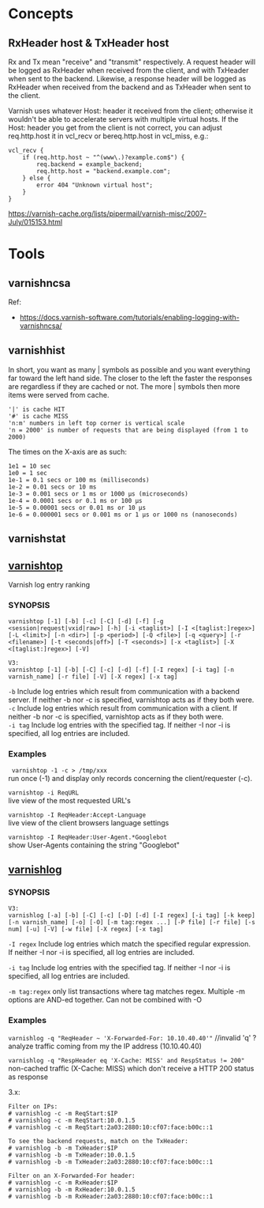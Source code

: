 

# Concepts
## RxHeader host & TxHeader host
Rx and Tx mean "receive" and "transmit" respectively.  A request header
will be logged as RxHeader when received from the client, and with
TxHeader when sent to the backend.  Likewise, a response header will be
logged as RxHeader when received from the backend and as TxHeader when
sent to the client.  

Varnish uses whatever Host: header it received from the client;
otherwise it wouldn't be able to accelerate servers with multiple
virtual hosts.  If the Host: header you get from the client is not
correct, you can adjust req.http.host it in vcl_recv or bereq.http.host
in vcl_miss, e.g.:
```
vcl_recv {
    if (req.http.host ~ "^(www\.)?example.com$") {
        req.backend = example_backend;
        req.http.host = "backend.example.com";
    } else {
        error 404 "Unknown virtual host";
    }
}
```
https://varnish-cache.org/lists/pipermail/varnish-misc/2007-July/015153.html


# Tools
## varnishncsa


Ref:
- https://docs.varnish-software.com/tutorials/enabling-logging-with-varnishncsa/



## varnishhist
In short, you want as many | symbols as possible and you want everything far toward the left hand side. The closer to the left the faster the responses are regardless if they are cached or not. The more | symbols then more items were served from cache.
```
'|' is cache HIT
'#' is cache MISS
'n:m' numbers in left top corner is vertical scale
'n = 2000' is number of requests that are being displayed (from 1 to 2000)
```
The times on the X-axis are as such:
```
1e1 = 10 sec
1e0 = 1 sec
1e-1 = 0.1 secs or 100 ms (milliseconds)
1e-2 = 0.01 secs or 10 ms
1e-3 = 0.001 secs or 1 ms or 1000 µs (microseconds)
1e-4 = 0.0001 secs or 0.1 ms or 100 µs
1e-5 = 0.00001 secs or 0.01 ms or 10 µs
1e-6 = 0.000001 secs or 0.001 ms or 1 µs or 1000 ns (nanoseconds)
```

## varnishstat


## [varnishtop](https://varnish-cache.org/docs/trunk/reference/varnishtop.html)
Varnish log entry ranking  
### SYNOPSIS
```
varnishtop [-1] [-b] [-c] [-C] [-d] [-f] [-g <session|request|vxid|raw>] [-h] [-i <taglist>] [-I <[taglist:]regex>] [-L <limit>] [-n <dir>] [-p <period>] [-Q <file>] [-q <query>] [-r <filename>] [-t <seconds|off>] [-T <seconds>] [-x <taglist>] [-X <[taglist:]regex>] [-V]

V3:
varnishtop [-1] [-b] [-C] [-c] [-d] [-f] [-I regex] [-i tag] [-n varnish_name] [-r file] [-V] [-X regex] [-x tag]
```

`-b`     Include log entries which result from communication with a backend server.  If neither -b nor -c is specified, varnishtop acts as if they both were.  
`-c`     Include log entries which result from communication with a client.  If neither -b nor -c is specified, varnishtop acts as if they both were.  
`-i tag` Include log entries with the specified tag.  If neither -I nor -i is specified, all log entries are included.


### Examples  
` varnishtop -1 -c > /tmp/xxx`  
run once (-1) and display only records concerning the client/requester (-c).  

`varnishtop -i ReqURL`  
live view of the most requested URL's  

`varnishtop -I ReqHeader:Accept-Language`  
live view of the client browsers language settings

`varnishtop -I ReqHeader:User-Agent.*Googlebot`  
show User-Agents containing the string "Googlebot"


## [varnishlog](https://varnish-cache.org/docs/4.1/reference/varnishlog.html?highlight=varnishlog)

### SYNOPSIS  
```
V3:  
varnishlog [-a] [-b] [-C] [-c] [-D] [-d] [-I regex] [-i tag] [-k keep] [-n varnish_name] [-o] [-O] [-m tag:regex ...] [-P file] [-r file] [-s num] [-u] [-V] [-w file] [-X regex] [-x tag]
```

`-I regex`
       Include log entries which match the specified regular expression.  If neither -I nor -i is specified, all log entries are included.

`-i tag` Include log entries with the specified tag.  If neither -I nor -i is specified, all log entries are included.

`-m tag:regex` only list transactions where tag matches regex. Multiple -m options are AND-ed together.  Can not be combined with -O



### Examples  
`varnishlog -q "ReqHeader ~ 'X-Forwarded-For: 10.10.40.40'"`  //invalid 'q' ?  
analyze traffic coming from my the IP address (10.10.40.40)

`varnishlog -q "RespHeader eq 'X-Cache: MISS' and RespStatus != 200"`  
non-cached traffic (X-Cache: MISS) which don't receive a HTTP 200 status as response

3.x:  
```
Filter on IPs:
# varnishlog -c -m ReqStart:$IP
# varnishlog -c -m ReqStart:10.0.1.5
# varnishlog -c -m ReqStart:2a03:2880:10:cf07:face:b00c::1

To see the backend requests, match on the TxHeader:
# varnishlog -b -m TxHeader:$IP
# varnishlog -b -m TxHeader:10.0.1.5
# varnishlog -b -m TxHeader:2a03:2880:10:cf07:face:b00c::1

Filter on an X-Forwarded-For header:  
# varnishlog -c -m RxHeader:$IP
# varnishlog -b -m RxHeader:10.0.1.5
# varnishlog -b -m RxHeader:2a03:2880:10:cf07:face:b00c::1
```
